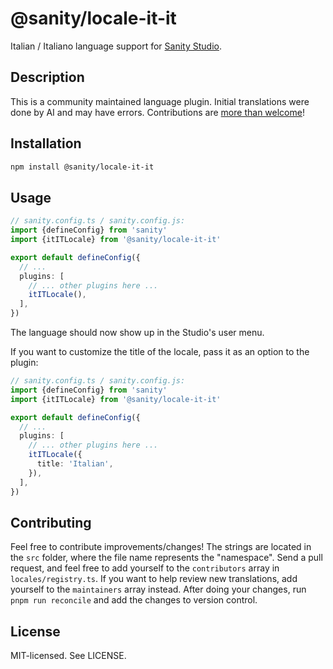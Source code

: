 # @sanity/locale-it-it

Italian / Italiano language support for [Sanity Studio](https://www.sanity.io/).

## Description

This is a community maintained language plugin. Initial translations were done by AI and may have errors. Contributions are [more than welcome](#contributing)!

## Installation

```sh
npm install @sanity/locale-it-it
```

## Usage

```ts
// sanity.config.ts / sanity.config.js:
import {defineConfig} from 'sanity'
import {itITLocale} from '@sanity/locale-it-it'

export default defineConfig({
  // ...
  plugins: [
    // ... other plugins here ...
    itITLocale(),
  ],
})
```

The language should now show up in the Studio's user menu.

If you want to customize the title of the locale, pass it as an option to the plugin:

```ts
// sanity.config.ts / sanity.config.js:
import {defineConfig} from 'sanity'
import {itITLocale} from '@sanity/locale-it-it'

export default defineConfig({
  // ...
  plugins: [
    // ... other plugins here ...
    itITLocale({
      title: 'Italian',
    }),
  ],
})
```

## Contributing

Feel free to contribute improvements/changes! The strings are located in the `src` folder, where the file name represents the "namespace". Send a pull request, and feel free to add yourself to the `contributors` array in `locales/registry.ts`. If you want to help review new translations, add yourself to the `maintainers` array instead. After doing your changes, run `pnpm run reconcile` and add the changes to version control.

## License

MIT-licensed. See LICENSE.
